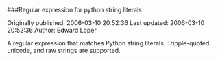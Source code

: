 ###Regular expression for python string literals

Originally published: 2006-03-10 20:52:36
Last updated: 2006-03-10 20:52:36
Author: Edward Loper

A regular expression that matches Python string literals.  Tripple-quoted, unicode, and raw strings are supported.